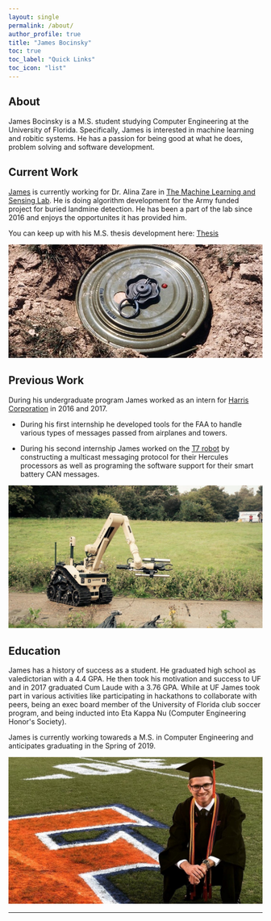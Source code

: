 ```yaml
---
layout: single
permalink: /about/
author_profile: true
title: "James Bocinsky"
toc: true
toc_label: "Quick Links"
toc_icon: "list"
---
```


## About

James Bocinsky is a M.S. student studying Computer Engineering at the University of Florida. Specifically, James is interested in machine learning and robitic systems. He has a passion for being good at what he does, problem solving and software development.


## Current Work

[James](https://faculty.eng.ufl.edu/machine-learning/people/graduate-student/#JamesBocinsky "MLSL Site") is currently working for Dr. Alina Zare in [The Machine Learning and Sensing Lab](https://faculty.eng.ufl.edu/machine-learning/machine-learning-sensing-lab/ "MLSL Site"). He is doing algorithm development for the Army funded project for buried landmine detection. He has been a part of the lab since 2016 and enjoys the opportunites it has provided him. 

You can keep up with his M.S. thesis development here: [Thesis](https://www.overleaf.com/read/mbmgxsjpdtzf)


![alt text](/assets/images/Landmine.jpg)


## Previous Work

During his undergraduate program James worked as an intern for [Harris Corporation](https://www.harris.com/ "harris.com") in 2016 and 2017. 

* During his first internship he developed tools for the FAA to handle various types of messages passed from airplanes and towers. 

* During his second internship James worked on the [T7 robot](https://www.harris.com/solution/t7-multi-mission-robotic-system "harris.com") by constructing a multicast messaging protocol for their Hercules processors as well as programing the software support for their smart battery CAN messages. 

![alt text](/assets/images/T7Robot.jpg)


## Education

James has a history of success as a student. He graduated high school as valedictorian with a 4.4 GPA. He then took his motivation and success to UF and in 2017 graduated Cum Laude with a 3.76 GPA. While at UF James took part in various activities like participating in hackathons to collaborate with peers, being an exec board member of the University of Florida club soccer program, and being inducted into Eta Kappa Nu (Computer Engineering Honor's Society). 

James is currently working towareds a M.S. in Computer Engineering and anticipates graduating in the Spring of 2019.

![alt text](/assets/images/JamesUFGrad.jpg)

---